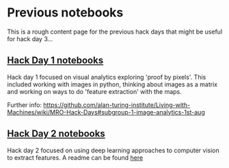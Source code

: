 # Previous notebooks

This is a rough content page for the previous hack days that might be useful for hack day 3... 

## [Hack Day 1 notebooks](https://github.com/alan-turing-institute/Living-with-Machines-code/tree/maps-hack-three/space-time-mro/hack-day-1) 

Hack day 1 focused on visual analytics exploring 'proof by pixels'. This included working with images in python, thinking about images as a matrix and working on ways to do 'feature extraction' with the maps. 

Further info: https://github.com/alan-turing-institute/Living-with-Machines/wiki/MRO-Hack-Days#subgroup-1-image-analytics-1st-aug


## [Hack Day 2 notebooks](https://github.com/alan-turing-institute/Living-with-Machines-code/tree/maps-hack-three/space-time-mro/hack-day-2) 

Hack day 2 focused on using deep learning approaches to computer vision to extract features. A readme can be found [here](https://github.com/alan-turing-institute/Living-with-Machines-code/tree/maps-hack-three/space-time-mro/hack-day-2)

